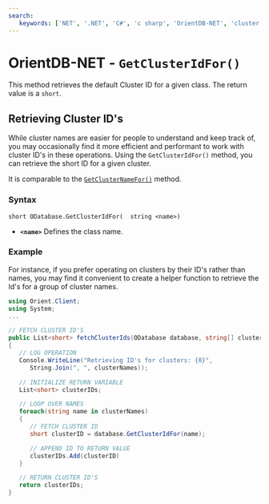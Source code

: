 ```yaml
---
search:
   keywords: ['NET', '.NET', 'C#', 'c sharp', 'OrientDB-NET', 'cluster', 'get cluster id', 'GetClusterIdFor', 'ODatabase']
---
```


# OrientDB-NET - `GetClusterIdFor()`

This method retrieves the default Cluster ID for a given class.  The return value is a `short`.

## Retrieving Cluster ID's

While cluster names are easier for people to understand and keep track of, you may occasionally find it more efficient and performant to work with cluster ID's in these operations.  Using the `GetClusterIdFor()` method, you can retrieve the short ID for a given cluster.

It is comparable to the [`GetClusterNameFor()`](NET-Database-GetClusterNameFor.md) method.

### Syntax

```
short ODatabase.GetClusterIdFor(  string <name>)
```

- **`<name>`** Defines the class name.

### Example

For instance, if you prefer operating on clusters by their ID's rather than names, you may find it convenient to create a helper function to retrieve the Id's for a group of cluster names.

```csharp
using Orient.Client;
using System;
...

// FETCH CLUSTER ID'S
public List<short> fetchClusterIds(ODatabase database, string[] clusterNames)
{
   // LOG OPERATION
   Console.WriteLine("Retrieving ID's for clusters: {0}",
      String.Join(", ", clusterNames));

   // INITIALIZE RETURN VARIABLE
   List<short> clusterIDs;

   // LOOP OVER NAMES
   foreach(string name in clusterNames)
   {
      // FETCH CLUSTER ID
      short clusterID = database.GetClusterIdFor(name);

      // APPEND ID TO RETURN VALUE
      clusterIDs.Add(clusterID)
   }

   // RETURN CLUSTER ID'S
   return clusterIDs;
}
```
